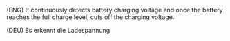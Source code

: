 (ENG)   It continuously detects battery charging voltage and once the battery reaches the full charge level, cuts off the charging voltage.

(DEU)   Es erkennt die Ladespannung



